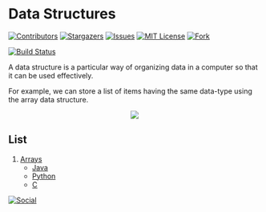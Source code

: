 # Data Structures

[![Contributors][contributors-shield]][contributors-url]
[![Stargazers][stars-shield]][stars-url]
[![Issues][issues-shield]][issues-url]
[![MIT License][license-shield]][license-url]
[![Fork][forks-shield]][forks-url]

[![Build Status](https://img.shields.io/badge/Source%20Editor-Visual%20Code-blue.svg)](https://code.visualstudio.com/)


A data structure is a particular way of organizing data in a computer so that it can be used effectively.

For example, we can store a list of items having the same data-type using the array data structure.

<p align="center">
  <img  src="https://media.geeksforgeeks.org/wp-content/uploads/array-2.png">
</p>

## List
1. [Arrays](https://github.com/kaweendras/Data-Structures/tree/master/Arrays)
    - [Java](https://github.com/kaweendras/Data-Structures/tree/master/Arrays/Java)
    - [Python](https://github.com/kaweendras/Data-Structures/tree/master/Arrays/Python)
    - [C](https://github.com/kaweendras/Data-Structures/tree/master/Arrays/C)





[![Social](https://img.shields.io/twitter/follow/Dear__spider?style=social)](https://twitter.com/intent/follow?screen_name=Dear__spider)


<!-- MARKDOWN LINKS & IMAGES -->
<!-- https://www.markdownguide.org/basic-syntax/#reference-style-links -->
[contributors-shield]: https://img.shields.io/github/contributors/kaweendras/Data-Structures.svg?style=flat-square
[contributors-url]: https://github.com/kaweendras/Data-Structures/graphs/contributors
[forks-shield]: https://img.shields.io/github/forks/kaweendras/Data-Structures
[forks-url]: https://github.com/kaweendras/Data-Structures/network/members
[stars-shield]: https://img.shields.io/github/stars/kaweendras/Data-Structures.svg?style=flat-square
[stars-url]: https://github.com/kaweendras/Data-Structures/stargazers
[issues-shield]: https://img.shields.io/github/issues/kaweendras/Data-Structures.svg?style=flat-square
[issues-url]: https://github.com/kaweendras/Data-Structures/issues
[license-shield]: https://img.shields.io/github/license/kaweendras/Data-Structures.svg?style=flat-square
[license-url]: https://github.com/kaweendras/Data-Structuresblob/master/LICENSE.txt
[product-screenshot]: images/screenshot.png

